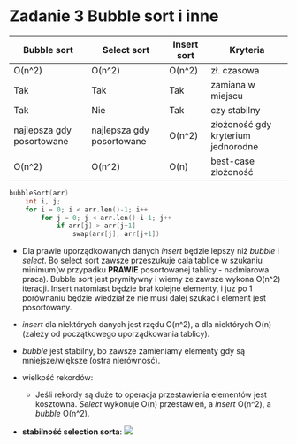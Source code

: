 # Zadanie 3 Bubble sort i inne
| Bubble sort | Select sort | Insert sort | Kryteria |
|--|--|--|--|
| O(n^2) | O(n^2) | O(n^2) | zł. czasowa |
| Tak | Tak | Tak | zamiana w miejscu |
| Tak | Nie | Tak | czy stabilny |
| najlepsza gdy posortowane | najlepsza gdy posortowane | O(n^2) | złożoność gdy kryterium jednorodne |
| O(n^2) | O(n^2) | O(n) | best-case złożoność |  |  |  |             |

```c
bubbleSort(arr)    
    int i, j;  
    for i = 0; i < arr.len()-1; i++  
    	for j = 0; j < arr.len()-i-1; j++  
    		if arr[j] > arr[j+1]  
    			swap(arr[j], arr[j+1])
```
* Dla prawie uporządkowanych danych *insert* będzie lepszy niż *bubble* i *select*. Bo select sort zawsze przeszukuje cala tablice w szukaniu minimum(w przypadku **PRAWIE** posortowanej tablicy - nadmiarowa praca). Bubble sort jest prymitywny i wiemy ze zawsze wykona O(n^2) iteracji. Insert natomiast będzie brał kolejne elementy, i juz po 1 porównaniu będzie wiedział że nie musi dalej szukać i element jest posortowany.
* *insert* dla niektórych danych jest rzędu O(n^2), a dla niektórych O(n) (zależy od początkowego uporządkowania tablicy).
* *bubble* jest stabilny, bo zawsze zamieniamy elementy gdy są mniejsze/większe (ostra nierówność).
* wielkość rekordów:
    * Jeśli rekordy są duże to operacja przestawienia elementów jest kosztowna. *Select* wykonuje O(n) przestawień, a *insert* O(n^2), a *bubble* O(n^2).

* **stabilność selection sorta**:
![](https://i.imgur.com/zUwvUvr.png)